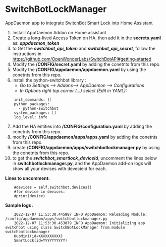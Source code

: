 
# SwitchBotLockManager
AppDaemon app to integrate SwitchBot Smart Lock into Home Assistant

 1. Installl AppDaemon Addon on Home assistant
 2. Create a long-lived Access Token on HA, then add it in the **secrets.yaml** as: ***appdaemon_token***
 3. to Get the ***switchbot_api_token*** and ***switchbot_api_secret***, follow the instructions in: https://github.com/OpenWonderLabs/SwitchBotAPI#getting-started
 4. Modify the **/CONFIG/secret.yaml** by adding the conetnts from this repo.
 5. Modify the **/CONFIG/appdaemon/appdaemon.yaml** by using the conetnts from this repo.
 6. install the python-switchbot library : 
    - *Go to Settings --> Addons--> AppDaemon --> Configurations*
     - *In Options right top corner (...) select (Edit in YAML):*
```
    init_commands: []
    python_packages:
      - python-switchbot
    system_packages: []
    log_level: info
```

 7. Add the HA entities into **/CONFIG/configuration.yaml** by adding the conetnts from this repo.
 8. modify **/CONFIG/appdaemon/apps/apps.yaml** by adding the conetnts from this repo.
 9. create **/CONFIG/appdaemon/apps/switchbotlockmanager.py** by using the conetnts from this repo.
 10. to get the ***switchbot_smartlock_deviceId***, uncomment the lines below in **switchbotlockmanager.py**, and the AppDaemon add-on logs will show all your devises with devecieid for each.

 **Lines to uncomment:**
```
    #devices = self.switchbot.devices()   
    #for device in devices:   
    #print(device)
```


**Sample logs :**
```
    2022-12-07 11:53:30.445887 INFO AppDaemon: Reloading Module: /config/appdaemon/apps/switchbotlockmanager.py
    2022-12-07 11:53:30.453879 INFO AppDaemon: Initializing app switchbot using class SwitchBotLockManager from module switchbotlockmanager
    HubMini(id=XXXXXXXXXX)
    SmartLock(id=YYYYYYYYYY)
```
